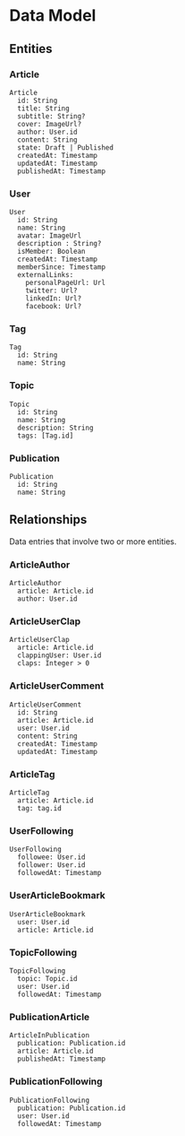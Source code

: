 # Data Model

## Entities

### Article

    Article
      id: String
      title: String
      subtitle: String?
      cover: ImageUrl?
      author: User.id
      content: String
      state: Draft | Published
      createdAt: Timestamp
      updatedAt: Timestamp
      publishedAt: Timestamp

### User

    User
      id: String
      name: String
      avatar: ImageUrl
      description : String?
      isMember: Boolean
      createdAt: Timestamp
      memberSince: Timestamp
      externalLinks:       
        personalPageUrl: Url
        twitter: Url?
        linkedIn: Url?
        facebook: Url? 

### Tag

    Tag
      id: String
      name: String

### Topic

    Topic
      id: String
      name: String
      description: String
      tags: [Tag.id]

### Publication

    Publication
      id: String
      name: String

## Relationships

Data entries that involve two or more entities.

### ArticleAuthor

    ArticleAuthor
      article: Article.id
      author: User.id

### ArticleUserClap

    ArticleUserClap
      article: Article.id
      clappingUser: User.id
      claps: Integer > 0

### ArticleUserComment

    ArticleUserComment
      id: String
      article: Article.id
      user: User.id
      content: String
      createdAt: Timestamp
      updatedAt: Timestamp

### ArticleTag

    ArticleTag
      article: Article.id
      tag: tag.id

### UserFollowing

    UserFollowing
      followee: User.id
      follower: User.id
      followedAt: Timestamp

### UserArticleBookmark

    UserArticleBookmark
      user: User.id
      article: Article.id

### TopicFollowing

    TopicFollowing
      topic: Topic.id
      user: User.id
      followedAt: Timestamp

### PublicationArticle

    ArticleInPublication
      publication: Publication.id
      article: Article.id
      publishedAt: Timestamp

### PublicationFollowing

    PublicationFollowing
      publication: Publication.id
      user: User.id
      followedAt: Timestamp
